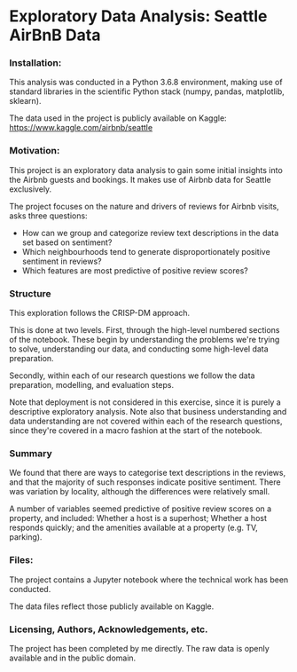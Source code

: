 # Exploratory Data Analysis: Seattle AirBnB Data

### Installation:

This analysis was conducted in a Python 3.6.8 environment, making use of standard libraries in the scientific Python stack (numpy, pandas, matplotlib, sklearn). 

The data used in the project is publicly available on Kaggle: https://www.kaggle.com/airbnb/seattle

### Motivation:
This project is an exploratory data analysis to gain some initial insights into the Airbnb guests and bookings. It makes use of Airbnb data for Seattle exclusively.

The project focuses on the nature and drivers of reviews for Airbnb visits, asks three questions:
- How can we group and categorize review text descriptions in the data set based on sentiment?
- Which neighbourhoods tend to generate disproportionately positive sentiment in reviews?
- Which features are most predictive of positive review scores?

### Structure

This exploration follows the CRISP-DM approach. 

This is done at two levels. First, through the high-level numbered sections of the notebook. These begin by understanding the problems we're trying to solve, understanding our data, and conducting some high-level data preparation.

Secondly, within each of our research questions we follow the data preparation, modelling, and evaluation steps. 

Note that deployment is not considered in this exercise, since it is purely a descriptive exploratory analysis. Note also that business understanding and data understanding are not covered within each of the research questions, since they're covered in a macro fashion at the start of the notebook.

### Summary
We found that there are ways to categorise text descriptions in the reviews, and that the majority of such responses indicate positive sentiment. There was variation by locality, although the differences were relatively small. 

A number of variables seemed predictive of positive review scores on a property, and included: Whether a host is a superhost; Whether a host responds quickly; and the amenities available at a property (e.g. TV, parking).

### Files:
The project contains a Jupyter notebook where the technical work has been conducted. 

The data files reflect those publicly available on Kaggle. 

### Licensing, Authors, Acknowledgements, etc.
The project has been completed by me directly. The raw data is openly available and in the public domain.
